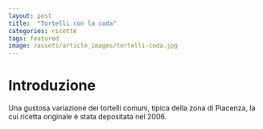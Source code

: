 ```yaml
---
layout: post
title:  "Tortelli con la coda"
categories: ricette
tags: featured
image: /assets/article_images/tortelli-coda.jpg
---
```


# Introduzione

Una gustosa variazione dei tortelli comuni, tipica della zona di Piacenza, la cui ricetta originale è stata depositata nel 2006.
